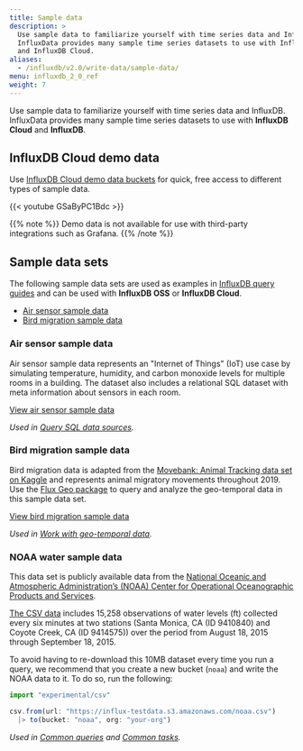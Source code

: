 ```yaml
---
title: Sample data
description: >
  Use sample data to familiarize yourself with time series data and InfluxDB.
  InfluxData provides many sample time series datasets to use with InfluxDB
  and InfluxDB Cloud.
aliases:
  - /influxdb/v2.0/write-data/sample-data/
menu: influxdb_2_0_ref
weight: 7
---
```


Use sample data to familiarize yourself with time series data and InfluxDB.
InfluxData provides many sample time series datasets to use with **InfluxDB Cloud** and **InfluxDB**.

## InfluxDB Cloud demo data
Use [InfluxDB Cloud demo data buckets](/influxdb/v2.0/reference/sample-data/#influxdb-cloud-demo-data) for quick,
free access to different types of sample data.

{{< youtube GSaByPC1Bdc >}}

{{% note %}}
Demo data is not available for use with third-party integrations such as Grafana.
{{% /note %}}

## Sample data sets
The following sample data sets are used as examples in [InfluxDB query guides](/influxdb/v2.0/query-data/flux)
and can be used with **InfluxDB OSS** or **InfluxDB Cloud**.

- [Air sensor sample data](#air-sensor-sample-data)
- [Bird migration sample data](#bird-migration-sample-data)

### Air sensor sample data
Air sensor sample data represents an "Internet of Things" (IoT) use case by simulating
temperature, humidity, and carbon monoxide levels for multiple rooms in a building.
The dataset also includes a relational SQL dataset with meta information about sensors in each room.

<a class="btn" href="https://github.com/influxdata/influxdb2-sample-data/tree/master/air-sensor-data" target="\_blank">
  <span class="icon-github"></span> View air sensor sample data
</a>

_Used in [Query SQL data sources](/influxdb/v2.0/query-data/flux/sql/)._

### Bird migration sample data
Bird migration data is adapted from the
[Movebank: Animal Tracking data set on Kaggle](https://www.kaggle.com/pulkit8595/movebank-animal-tracking)
and represents animal migratory movements throughout 2019.
Use the [Flux Geo package](/influxdb/v2.0/reference/flux/stdlib/experimental/geo/#geo-schema-requirements)
to query and analyze the geo-temporal data in this sample data set.

<a class="btn" href="https://github.com/influxdata/influxdb2-sample-data/tree/master/bird-migration-data" target="\_blank">
 <span class="icon-github"></span> View bird migration sample data
</a>

_Used in [Work with geo-temporal data](/influxdb/v2.0/query-data/flux/geo/)._


### NOAA water sample data

This data set is  publicly available data from the [National Oceanic and Atmospheric Administration’s (NOAA) Center for Operational Oceanographic Products and Services](http://tidesandcurrents.noaa.gov/stations.html).

[The CSV data](https://influx-testdata.s3.amazonaws.com/noaa.csv) includes 15,258 observations of water levels (ft) collected every six minutes at two stations (Santa Monica, CA (ID 9410840) and Coyote Creek, CA (ID 9414575)) over the period from August 18, 2015 through September 18, 2015.

To avoid having to re-download this 10MB dataset every time you run a query, we recommend that you create a new bucket (`noaa`) and write the NOAA data to it. To do so, run the following:

```js
import "experimental/csv"

csv.from(url: "https://influx-testdata.s3.amazonaws.com/noaa.csv")
  |> to(bucket: "noaa", org: "your-org")
```

_Used in [Common queries](/influxdb/v2.0/query-data/common-queries/) and [Common tasks](/influxdb/v2.0/process-data/common-tasks/)._
